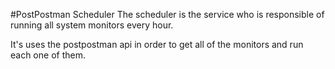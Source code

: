#PostPostman Scheduler
The scheduler is the service who is responsible of running all system monitors every hour.

It's uses the postpostman api in order to get all of the monitors and run each one of them.
